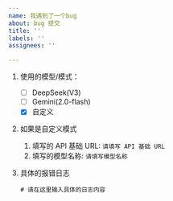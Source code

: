 ```yaml
---
name: 我遇到了一个bug
about: bug 提交
title: ''
labels: ''
assignees: ''

---
```


1. 使用的模型/模式：

   - [ ] DeepSeek(V3)
   - [ ] Gemini(2.0-flash)
   - [x] 自定义
2. 如果是自定义模式

   1. 填写的 API 基础 URL: `请填写 API 基础 URL`
   2. 填写的模型名称:  `请填写模型名称`

3. 具体的报错日志

   ```plaintext
   # 请在这里输入具体的日志内容
   
   ```
